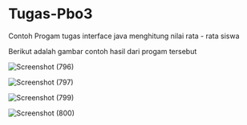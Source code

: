 # Tugas-Pbo3

Contoh Progam tugas interface java menghitung nilai rata - rata siswa

Berikut adalah gambar contoh hasil dari progam tersebut


![Screenshot (796)](https://user-images.githubusercontent.com/51353623/121275686-6f9d7700-c8f7-11eb-90a5-71528c3400f9.png)

![Screenshot (797)](https://user-images.githubusercontent.com/51353623/121275689-70360d80-c8f7-11eb-81f6-a589d1cfb9ae.png)

![Screenshot (799)](https://user-images.githubusercontent.com/51353623/121275672-6ca28680-c8f7-11eb-9f84-500e9e4a6343.png)

![Screenshot (800)](https://user-images.githubusercontent.com/51353623/121275682-6e6c4a00-c8f7-11eb-81d5-b02be3b74f78.png)
